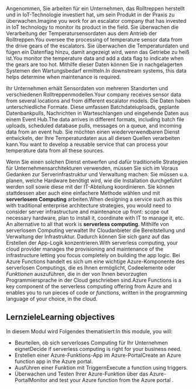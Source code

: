 <span data-ttu-id="b716f-101">Angenommen, Sie arbeiten für ein Unternehmen, das Rolltreppen herstellt und in IoT-Technologie investiert hat, um sein Produkt in der Praxis zu überwachen.</span><span class="sxs-lookup"><span data-stu-id="b716f-101">Imagine you work for an escalator company that has invested in IoT technology to monitor its product in the field.</span></span> <span data-ttu-id="b716f-102">Sie überwachen die Verarbeitung der Temperatursensordaten aus dem Antrieb der Rolltreppen.</span><span class="sxs-lookup"><span data-stu-id="b716f-102">You oversee the processing of temperature sensor data from the drive gears of the escalators.</span></span> <span data-ttu-id="b716f-103">Sie überwachen die Temperaturdaten und fügen ein Datenflag hinzu, damit angezeigt wird, wenn das Getriebe zu heiß ist.</span><span class="sxs-lookup"><span data-stu-id="b716f-103">You monitor the temperature data and add a data flag to indicate when the gears are too hot.</span></span> <span data-ttu-id="b716f-104">Mithilfe dieser Daten können Sie in nachgelagerten Systemen den Wartungsbedarf ermitteln.</span><span class="sxs-lookup"><span data-stu-id="b716f-104">In downstream systems, this data helps determine when maintenance is required.</span></span>

<span data-ttu-id="b716f-105">Ihr Unternehmen erhält Sensordaten von mehreren Standorten und verschiedenen Rolltreppenmodellen.</span><span class="sxs-lookup"><span data-stu-id="b716f-105">Your company receives sensor data from several locations and from different escalator models.</span></span> <span data-ttu-id="b716f-106">Die Daten haben unterschiedliche Formate. Diese umfassen Batchdateiuploads, geplante Datenbankpulls, Nachrichten in Warteschlangen und eingehende Daten aus einem Event Hub.</span><span class="sxs-lookup"><span data-stu-id="b716f-106">The data arrives in different formats, including batch file uploads, scheduled database pulls, messages on a queue, and incoming data from an event hub.</span></span> <span data-ttu-id="b716f-107">Sie möchten einen wiederverwendbaren Dienst entwickeln, der Ihre Temperaturdaten aus all diesen Quellen verarbeiten kann.</span><span class="sxs-lookup"><span data-stu-id="b716f-107">You want to develop a reusable service that can process your temperature data from all these sources.</span></span>

<span data-ttu-id="b716f-108">Wenn Sie einen solchen Dienst entwerfen und dafür traditionelle Strategien für Unternehmensarchitekturen verwenden, müssen Sie sich im Voraus Gedanken zur Serverinfrastruktur und Verwaltung machen: Sie müssen u.a. planen, welche Hardware benötigt wird, wie die Installation durchgeführt werden soll sowie diese mit der IT-Abteilung koordinieren. Sie können stattdessen aber auch eine einfachere Methode wählen und mit **serverlosem Computing** arbeiten.</span><span class="sxs-lookup"><span data-stu-id="b716f-108">When designing a service such as this with traditional enterprise architecture strategies, you would need to consider server infrastructure and maintenance up front: scope out necessary hardware, plan to install it, coordinate with IT to manage it, etc. An alternative to all that work is **serverless computing**.</span></span> <span data-ttu-id="b716f-109">Mithilfe von serverlosem Computing verwaltet Ihr Cloudanbieter die Bereitstellung und Verwaltung der Infrastruktur. Dadurch können Sie sich ganz auf das Erstellen der App-Logik konzentrieren.</span><span class="sxs-lookup"><span data-stu-id="b716f-109">With serverless computing, your cloud provider manages the provisioning and maintenance of the infrastructure letting you focus completely on building the app logic.</span></span> <span data-ttu-id="b716f-110">Bei Azure Functions handelt es sich um eine wichtige Azure-Komponente des serverlosen Computings, die es Ihnen ermöglicht, Codeelemente oder *Funktionen* auszuführen, die in der von Ihnen bevorzugten Programmiersprache in der Cloud geschrieben sind.</span><span class="sxs-lookup"><span data-stu-id="b716f-110">Azure Functions is a key component of the serverless computing offering from Azure and enables you to run pieces of code or *functions*, written in the programming language of your choice, in the cloud.</span></span>

## <a name="learning-objectives"></a><span data-ttu-id="b716f-111">Lernziele</span><span class="sxs-lookup"><span data-stu-id="b716f-111">Learning objectives</span></span>
<span data-ttu-id="b716f-112">In diesem Modul wird Folgendes thematisiert:</span><span class="sxs-lookup"><span data-stu-id="b716f-112">In this module, you will:</span></span>

- <span data-ttu-id="b716f-113">Beurteilen, ob sich serverloses Computing für Ihr Unternehmen eignet</span><span class="sxs-lookup"><span data-stu-id="b716f-113">Decide if serverless computing is right for your business need.</span></span>
- <span data-ttu-id="b716f-114">Erstellen einer Azure-Funktions-App im Azure-Portal</span><span class="sxs-lookup"><span data-stu-id="b716f-114">Create an Azure function app in the Azure portal.</span></span>
- <span data-ttu-id="b716f-115">Ausführen einer Funktion mit Triggern</span><span class="sxs-lookup"><span data-stu-id="b716f-115">Execute a function using triggers.</span></span>
- <span data-ttu-id="b716f-116">Überwachen und Testen Ihrer Azure-Funktion über das Azure-Portal</span><span class="sxs-lookup"><span data-stu-id="b716f-116">Monitor and test your Azure function from the Azure portal .</span></span>
